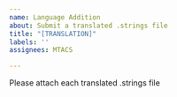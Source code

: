 ```yaml
---
name: Language Addition
about: Submit a translated .strings file
title: "[TRANSLATION]"
labels: ''
assignees: MTACS

---
```


Please attach each translated .strings file
